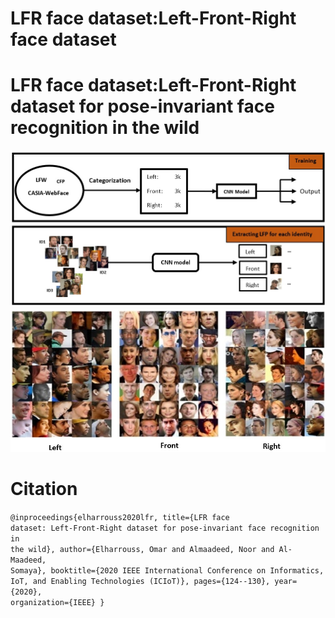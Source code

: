 # LFR face dataset:Left-Front-Right face dataset


<h1>LFR face dataset:Left-Front-Right dataset for pose-invariant face recognition in the wild</h1>

<img src="https://github.com/elharroussomar/LF-face-dataset/blob/main/proposed1.jpg" alt="Italian Trulli">

<img src="https://github.com/elharroussomar/LF-face-dataset/blob/main/LFR.jpg" alt="Italian Trulli">

<h1>Citation</h1>

<div class="snippet-clipboard-content position-relative" data-snippet-clipboard-copy-content="@inproceedings{elharrouss2020lfr,
  title={LFR face dataset: Left-Front-Right dataset for pose-invariant face recognition in the wild},
  author={Elharrouss, Omar and Almaadeed, Noor and Al-Maadeed, Somaya},
  booktitle={2020 IEEE International Conference on Informatics, IoT, and Enabling Technologies (ICIoT)},
  pages={124--130},
  year={2020},
  organization={IEEE}
}

"><pre><code>@inproceedings{elharrouss2020lfr,
  title={LFR face dataset: Left-Front-Right dataset for pose-invariant face recognition in the wild},
  author={Elharrouss, Omar and Almaadeed, Noor and Al-Maadeed, Somaya},
  booktitle={2020 IEEE International Conference on Informatics, IoT, and Enabling Technologies (ICIoT)},
  pages={124--130},
  year={2020},
  organization={IEEE}
}
</code></pre></div>
